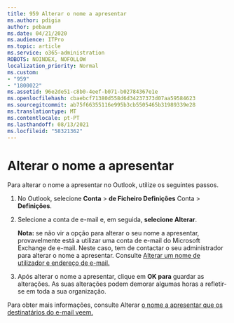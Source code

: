 ```yaml
---
title: 959 Alterar o nome a apresentar
ms.author: pdigia
author: pebaum
ms.date: 04/21/2020
ms.audience: ITPro
ms.topic: article
ms.service: o365-administration
ROBOTS: NOINDEX, NOFOLLOW
localization_priority: Normal
ms.custom:
- "959"
- "1800022"
ms.assetid: 96e2de51-c8b0-4eef-b071-b02784367e1e
ms.openlocfilehash: cbaebcf71380d558d6d34237373d07aa59584623
ms.sourcegitcommit: ab75f66355116e995b3cb5505465b31989339e28
ms.translationtype: MT
ms.contentlocale: pt-PT
ms.lasthandoff: 08/13/2021
ms.locfileid: "58321362"
---
```

# <a name="change-your-display-name"></a>Alterar o nome a apresentar
  
Para alterar o nome a apresentar no Outlook, utilize os seguintes passos.
  
1. No Outlook, selecione **Conta** \> **de Ficheiro Definições** Conta \> **Definições**.

2. Selecione a conta de e-mail e, em seguida, **selecione Alterar**.

    **Nota:** se não vir a opção para alterar o seu nome a apresentar, provavelmente está a utilizar uma conta de e-mail do Microsoft Exchange de e-mail. Neste caso, tem de contactar o seu administrador para alterar o nome a apresentar. Consulte [Alterar um nome de utilizador e endereço de e-mail.](https://docs.microsoft.com/microsoft-365/admin/add-users/change-a-user-name-and-email-address)
  
3. Após alterar o nome a apresentar, clique em **OK para** guardar as alterações. As suas alterações podem demorar algumas horas a refletir-se em toda a sua organização.

Para obter mais informações, consulte Alterar [o nome a apresentar que os destinatários do e-mail veem.](https://support.office.com/article/2b53331a-ba2a-4803-88dc-ac9fe376c8a9.aspx)
  